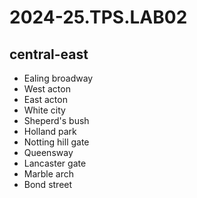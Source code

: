 # 2024-25.TPS.LAB02
## central-east
- Ealing broadway
- West acton
- East acton
- White city
- Sheperd's bush
- Holland park
- Notting hill gate
- Queensway
- Lancaster gate
- Marble arch 
- Bond street